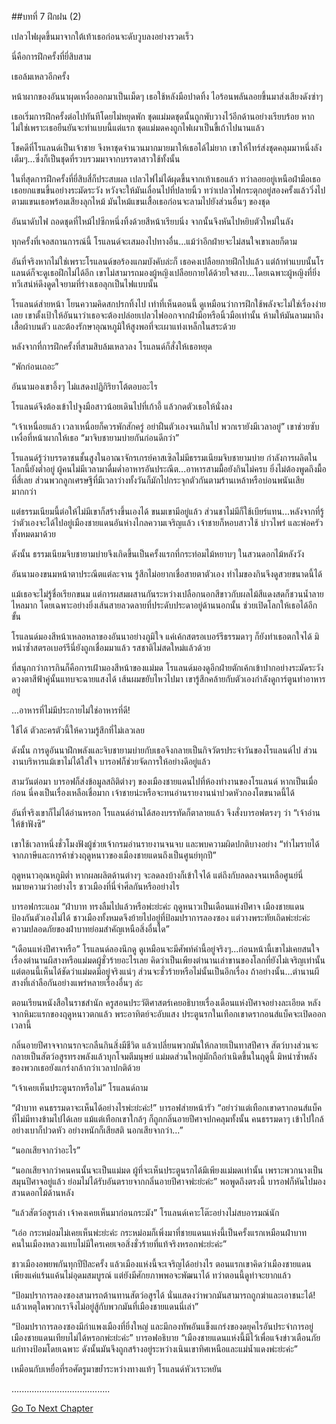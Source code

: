 ##บทที่ 7 ฝึกฝน (2)


เปลวไฟผุดขึ้นมาจากใต้เท้าเธอก่อนจะดับวูบลงอย่างรวดเร็ว


นี่คือการฝึกครั้งที่ยี่สิบสาม


เธอล้มเหลวอีกครั้ง


หน้าผากของอันนาผุดเหงื่อออกมาเป็นเม็ดๆ เธอใช้หลังมือปาดทิ้ง ไอร้อนพลันลอยขึ้นมาส่งเสียงดังซ่าๆ


เธอเริ่มการฝึกครั้งต่อไปทันทีโดยไม่หยุดพัก ชุดแม่มดชุดนั้นถูกพับวางไว้อีกด้านอย่างเรียบร้อย หากไม่ใช่เพราะเธอยืนยันจะทำแบบนี้แต่แรก ชุดแม่มดคงถูกไฟเผาเป็นขี้เถ้าไปนานแล้ว


โชคดีที่โรแลนด์เป็นเจ้าชาย จึงหาชุดจำนวนมากมายมาให้เธอได้ไม่ยาก เขาให้ไทร์ส่งชุดคลุมมาหนึ่งลังเต็มๆ...ซึ่งก็เป็นชุดที่รวบรวมมาจากบรรดาสาวใช้ทั้งนั้น


ในที่สุดการฝึกครั้งที่ยี่สิบสี่ก็ประสบผล เปลวไฟไม่ได้ผุดขึ้นจากเท้าเธอแล้ว ทว่าลอยอยู่เหนือฝ่ามือเธอ เธอยกแขนขึ้นอย่างระมัดระวัง หวังจะให้มันเลื่อนไปที่ปลายนิ้ว ทว่าเปลวไฟกระตุกอยู่สองครั้งแล้ววิ่งไปตามแขนเธอพร้อมเสียงลุกไหม้ มันไหม้แขนเสื้อเธอก่อนจะลามไปยังส่วนอื่นๆ ของชุด


อันนาดับไฟ ถอดชุดที่ไหม้ไปซีกหนึ่งทิ้งด้วยสีหน้าเรียบนิ่ง จากนั้นจึงหันไปหยิบตัวใหม่ในลัง


ทุกครั้งที่เจอสถานการณ์นี้ โรแลนด์จะเสมองไปทางอื่น...แม้ว่าอีกฝ่ายจะไม่สนใจเขาเลยก็ตาม


อันที่จริงหากไม่ใช่เพราะโรแลนด์ขอร้องแกมบังคับล่ะก็ เธอคงเปลือยกายฝึกไปแล้ว แต่ถ้าทำแบบนั้นโรแลนด์ก็จะดูเธอฝึกไม่ได้อีก เขาไม่สามารถมองผู้หญิงเปลือยกายได้ด้วยใจสงบ...โดยเฉพาะผู้หญิงที่ยิ่งทวีเสน่ห์ดึงดูดใจยามที่ร่างเธอลุกเป็นไฟแบบนั้น


โรแลนด์ส่ายหน้า โยนความคิดสกปรกทิ้งไป เท่าที่เห็นตอนนี้ ดูเหมือนว่าการฝึกใช้พลังจะไม่ใช่เรื่องง่ายเลย เขาตั้งเป้าให้อันนาว่าเธอจะต้องปล่อยเปลวไฟออกจากฝ่ามือหรือนิ้วมือเท่านั้น ห้ามให้มันลามมาถึงเสื้อผ้าบนตัว และต้องรักษาอุณหภูมิให้สูงพอที่จะเผาแท่งเหล็กในสระด้วย


หลังจากที่การฝึกครั้งที่สามสิบล้มเหลวลง โรแลนด์ก็สั่งให้เธอหยุด


“พักก่อนเถอะ”


อันนามองเขาอึ้งๆ ไม่แสดงปฏิกิริยาโต้ตอบอะไร


โรแลนด์จึงต้องเข้าไปจูงมือสาวน้อยเดินไปที่เก้าอี้ แล้วกดตัวเธอให้นั่งลง


“เจ้าเหนื่อยแล้ว เวลาเหนื่อยก็ควรพักสักครู่ อย่าฝืนตัวเองจนเกินไป พวกเรายังมีเวลาอยู่” เขาช่วยซับเหงื่อที่หน้าผากให้เธอ “มาจิบชายามบ่ายกันก่อนดีกว่า”


โรแลนด์รู้ว่าบรรดาชนชั้นสูงในอาณาจักรเกรย์คาสเซิลไม่มีธรรมเนียมจิบชายามบ่าย กำลังการผลิตในโลกนี้ยังต่ำอยู่ ผู้คนไม่มีเวลามาดื่มด่ำอาหารอันประณีต...อาหารสามมื้อยังกินไม่ครบ ยิ่งไม่ต้องพูดถึงมื้อที่สี่เลย ส่วนพวกลูกเศรษฐีที่มีเวลาว่างทั้งวันก็มักไปกระจุกตัวกันตามร้านเหล้าหรือบ่อนพนันเสียมากกว่า


แต่ธรรมเนียมนี้ต่อให้ไม่มีเขาก็สร้างขึ้นเองได้ ขนมเขามีอยู่แล้ว ส่วนชาไม่มีก็ใช้เบียร์แทน...หลังจากที่รู้ว่าตัวเองจะได้ไปอยู่เมืองชายแดนอันห่างไกลความเจริญแล้ว เจ้าชายก็หอบสาวใช้ บ่าวไพร่ และพ่อครัวทั้งหมดมาด้วย


ดังนั้น ธรรมเนียมจิบชายามบ่ายจึงเกิดขึ้นเป็นครั้งแรกที่กระท่อมไม้หยาบๆ ในสวนดอกไม้หลังวัง


อันนามองขนมหน้าตาประณีตแต่ละจาน รู้สึกไม่อยากเชื่อสายตาตัวเอง ทำไมของกินจึงดูสวยขนาดนี้ได้


แม้เธอจะไม่รู้ชื่อเรียกขนม แต่การผสมผสานกันระหว่างเปลือกนอกสีขาวกับผลไม้สีแดงสดก็ชวนน้ำลายไหลมาก โดยเฉพาะอย่างยิ่งเส้นสายลวดลายที่ประดับประดาอยู่ด้านนอกนั้น ช่วยเปิดโลกให้เธอได้อีกขั้น


โรแลนด์มองสีหน้าเหลอหลาของอันนาอย่างภูมิใจ แค่เค้กสตรอเบอร์รีธรรมดาๆ ก็ยังทำเธอตกใจได้ มิหนำซ้ำสตรอเบอร์รีนี่ยังถูกเชื่อมมาแล้ว รสชาติไม่สดใหม่แล้วด้วย


ที่สนุกกว่าการกินก็คือการเฝ้ามองสีหน้าของแม่มด โรแลนด์มองดูอีกฝ่ายตักเค้กเข้าปากอย่างระมัดระวัง ดวงตาสีฟ้าคู่นั้นแทบจะฉายแสงได้ เส้นผมขยับไหวไปมา เขารู้สึกคล้ายกับตัวเองกำลังดูการ์ตูนทำอาหารอยู่


...อาหารที่ไม่มีประกายไม่ใช่อาหารที่ดี!


ใช้ได้ ตัวละครตัวนี้ให้ความรู้สึกที่ไม่เลวเลย


ดังนั้น การดูอันนาฝึกพลังและจิบชายามบ่ายกับเธอจึงกลายเป็นกิจวัตรประจำวันของโรแลนด์ไป ส่วนงานบริหารแม้เขาไม่ได้ใส่ใจ บารอฟก็ช่วยจัดการให้อย่างดีอยู่แล้ว


สามวันต่อมา บารอฟก็ส่งข้อมูลสถิติต่างๆ ของเมืองชายแดนไปที่ห้องทำงานของโรแลนด์ หากเป็นเมื่อก่อน นี่คงเป็นเรื่องเหลือเชื่อมาก เจ้าชายน่ะหรือจะทนอ่านรายงานน่าปวดหัวกองโตขนาดนี้ได้


อันที่จริงเขาก็ไม่ได้อ่านหรอก โรแลนด์อ่านได้สองบรรทัดก็ตาลายแล้ว จึงสั่งบารอฟตรงๆ ว่า “เจ้าอ่านให้ข้าฟังซิ”


เขาใช้เวลาหนึ่งชั่วโมงฟังผู้ช่วยเจ้ากรมอ่านรายงานจนจบ และพบความผิดปกติบางอย่าง “ทำไมรายได้จากภาษีและการค้าช่วงฤดูหนาวของเมืองชายแดนถึงเป็นศูนย์ทุกปี”


ฤดูหนาวอุณหภูมิต่ำ หากผลผลิตด้านต่างๆ จะลดลงบ้างก็เข้าใจได้ แต่ถึงกับลดลงจนเหลือศูนย์นี่หมายความว่าอย่างไร ชาวเมืองที่นี่จำศีลกันหรืออย่างไร


บารอฟกระแอม “ฝ่าบาท ทรงลืมไปแล้วหรือพ่ะย่ะค่ะ ฤดูหนาวเป็นเดือนแห่งปีศาจ เมืองชายแดนป้องกันตัวเองไม่ได้ ชาวเมืองทั้งหมดจึงย้ายไปอยู่ที่ป้อมปราการลองซอง แต่วางพระทัยเถิดพ่ะย่ะค่ะ ความปลอดภัยของฝ่าบาทย่อมสำคัญเหนือสิ่งอื่นใด”


“เดือนแห่งปีศาจหรือ” โรแลนด์ลองนึกดู ดูเหมือนจะมีศัพท์คำนี้อยู่จริงๆ...ก่อนหน้านี้เขาไม่เคยสนใจเรื่องตำนานผีสางหรือแม่มดผู้ชั่วร้ายอะไรเลย คิดว่าเป็นเพียงตำนานเล่าขานของโลกที่ยังไม่เจริญเท่านั้น แต่ตอนนี้เห็นได้ชัดว่าแม่มดมีอยู่จริงแน่ๆ ส่วนจะชั่วร้ายหรือไม่นั้นเป็นอีกเรื่อง ถ้าอย่างนั้น...ตำนานผีสางที่เล่าลือกันอย่างแพร่หลายเรื่องอื่นๆ ล่ะ


ตอนเรียนหนังสือในราชสำนัก ครูสอนประวัติศาสตร์เคยอธิบายเรื่องเดือนแห่งปีศาจอย่างละเอียด หลังจากหิมะแรกของฤดูหนาวตกแล้ว พระอาทิตย์จะอับแสง ประตูนรกในเทือกเขาดรากอนส์แบ็คจะเปิดออกเวลานี้


กลิ่นอายปีศาจจากนรกจะกลืนกินสิ่งมีชีวิต แล้วเปลี่ยนพวกมันให้กลายเป็นทาสปีศาจ สัตว์บางส่วนจะกลายเป็นสัตว์อสูรทรงพลังแล้วบุกโจมตีมนุษย์ แม่มดส่วนใหญ่มักถือกำเนิดขึ้นในฤดูนี้ มิหนำซ้ำพลังของพวกเธอยังแกร่งกล้ากว่าเวลาปกติด้วย


“เจ้าเคยเห็นประตูนรกหรือไม่” โรแลนด์ถาม


“ฝ่าบาท คนธรรมดาจะเห็นได้อย่างไรพ่ะย่ะค่ะ!” บารอฟส่ายหน้ารัว “อย่าว่าแต่เทือกเขาดรากอนส์แบ็คที่ไม่มีทางข้ามไปได้เลย แม้แต่เทือกเขาใกล้ๆ ก็ถูกกลิ่นอายปีศาจปกคลุมทั้งนั้น คนธรรมดาๆ เข้าไปใกล้อย่างเบาก็ปวดหัว อย่างหนักก็เสียสติ นอกเสียจากว่า...”


“นอกเสียจากว่าอะไร”


“นอกเสียจากว่าคนคนนั้นจะเป็นแม่มด ผู้ที่จะเห็นประตูนรกได้มีเพียงแม่มดเท่านั้น เพราะพวกนางเป็นสมุนปีศาจอยู่แล้ว ย่อมไม่ได้รับอันตรายจากกลิ่นอายปีศาจพ่ะย่ะค่ะ” พอพูดถึงตรงนี้ บารอฟก็หันไปมองสวนดอกไม้ด้านหลัง


“แล้วสัตว์อสูรเล่า เจ้าคงเคยเห็นมาก่อนกระมัง” โรแลนด์เคาะโต๊ะอย่างไม่สบอารมณ์นัก


“เอ่อ กระหม่อมไม่เคยเห็นพ่ะย่ะค่ะ กระหม่อมก็เพิ่งมาที่ชายแดนแห่งนี้เป็นครั้งแรกเหมือนฝ่าบาท คนในเมืองหลวงแทบไม่มีใครเคยเจอสิ่งชั่วร้ายที่แท้จริงหรอกพ่ะย่ะค่ะ”


ชาวเมืองอพยพกันทุกปีปีละครั้ง แล้วเมืองแห่งนี้จะเจริญได้อย่างไร ตอนแรกเขาคิดว่าเมืองชายแดนเพียงแค่แร้นแค้นไม่อุดมสมบูรณ์ แต่ยังมีศักยภาพพอจะพัฒนาได้ ทว่าตอนนี้ดูท่าจะยากแล้ว


“ป้อมปราการลองซองสามารถต้านทานสัตว์อสูรได้ นั่นแสดงว่าพวกมันสามารถถูกฆ่าและเอาชนะได้! แล้วเหตุใดพวกเราจึงไม่อยู่สู้กับพวกมันที่เมืองชายแดนนี่เล่า”


“ป้อมปราการลองซองมีกำแพงเมืองที่ยิ่งใหญ่ และมีกองทัพอันแข็งแกร่งของดยุคไรอันประจำการอยู่ เมืองชายแดนเทียบไม่ได้หรอกพ่ะย่ะค่ะ” บารอฟอธิบาย “เมืองชายแดนแห่งนี้มีไว้เพื่อแจ้งข่าวเตือนภัยแก่ทางป้อมโดยเฉพาะ ดังนั้นมันจึงถูกสร้างอยู่ระหว่างเนินเขาทิศเหนือและแม่น้ำแดงพ่ะย่ะค่ะ”


เหมือนกับเหยื่อที่รอศัตรูมาขย้ำระหว่างทางแท้ๆ โรแลนด์หัวเราะหยัน


.......................................


[Go To Next Chapter]( ./8.md)